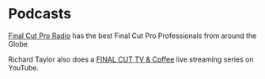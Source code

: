 # Podcasts

[Final Cut Pro Radio](https://fcpradio.com) has the best Final Cut Pro Professionals from around the Globe.

Richard Taylor also does a [FINAL CUT TV & Coffee](https://www.youtube.com/richardtaylortv) live streaming series on YouTube.